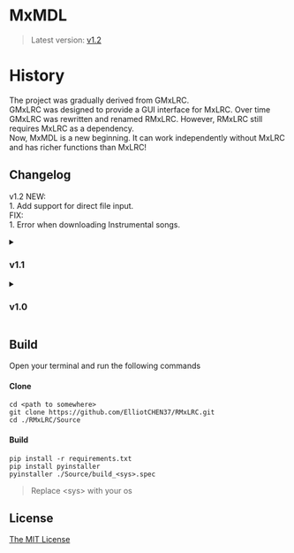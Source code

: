# MxMDL
> Latest version: [v1.2](https://github.com/ElliotCHEN37/RMxLRC/releases/latest)

# History
The project was gradually derived from GMxLRC.<br>
GMxLRC was designed to provide a GUI interface for MxLRC. Over time GMxLRC was rewritten and renamed RMxLRC. However, RMxLRC still requires MxLRC as a dependency.<br>
Now, MxMDL is a new beginning. It can work independently without MxLRC and has richer functions than MxLRC!<br>

## Changelog
v1.2
NEW:<br>
    1. Add support for direct file input.<br>
FIX:<br>
    1. Error when downloading Instrumental songs.
<details>
    <summary><h3>v1.1</h3></summary>
    FIX:<br>
        1. Obtain token multiple times.<br>
    NEW:<br>
        1. Use --chlog to view changelog.<br>
    OPT:<br>
        1. Adjust code structure.
</details>
<details>
    <summary><h3>v1.0</h3></summary>
    Initial Release
</details>

## Build
Open your terminal and run the following commands<br>
#### Clone
`cd <path to somewhere>`<br>
`git clone https://github.com/ElliotCHEN37/RMxLRC.git`<Br>
`cd ./RMxLRC/Source`<br>
#### Build
`pip install -r requirements.txt`<br>
`pip install pyinstaller`<br>
`pyinstaller ./Source/build_<sys>.spec`<br>
> Replace \<sys\> with your os

## License
[The MIT License](LICENSE.txt)
